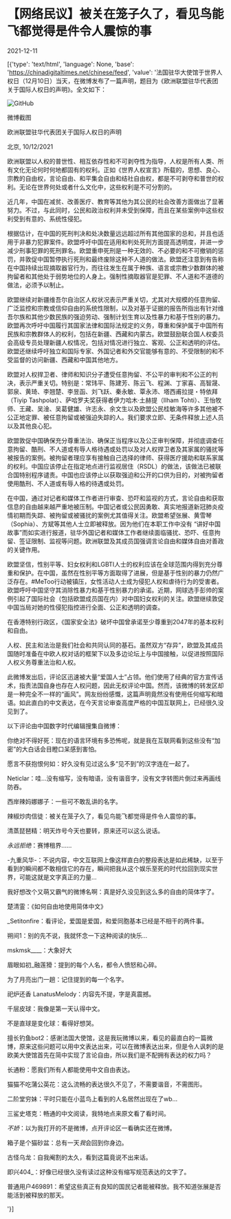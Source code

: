 # 【网络民议】被关在笼子久了，看见鸟能飞都觉得是件令人震惊的事

2021-12-11

[{'type': 'text/html', 'language': None, 'base': 'https://chinadigitaltimes.net/chinese/feed', 'value': '法国驻华大使馆于世界人权日（12月10日）当天，在微博发布了一篇声明，题目为《欧洲联盟驻华代表团关于国际人权日的声明》。全文如下：

![GitHub](https://chinadigitaltimes.net/chinese/files/2021/12/人权声明-scaled.jpeg)

微博截图



欧洲联盟驻华代表团关于国际人权日的声明

北京, 10/12/2021

欧洲联盟以人权的普世性、相互依存性和不可剥夺性为指导，人权是所有人类、所有文化无论何时何地都固有的权利。正如《世界人权宣言》所载的，思想、良心、宗教的自由权，言论自由、和平集会自由和结社自由权，都是不可剥夺和普世的权利。无论在世界何处或者什么文化中，这些权利是不可分割的。

近几年，中国在减贫、改善医疗、教育等其他为其公民的社会改善方面做出了显著努力。不过，与此同时，公民和政治权利并未受到保障，而且在某些案例中这些权利受到有意的、系统性侵犯。

根据估计，在中国的死刑判决和处决数量远远超过所有其他国家的总和，并且也适用于非暴力犯罪案件。欧盟呼吁中国在适用和判处死刑方面提高透明度，并进一步减少刑事犯罪的死刑罪名。欧盟重申死刑是一种无效的、不必要的和不可撤销的惩罚，并敦促中国暂停执行死刑和最终废除这种不人道的做法。欧盟还注意到有告称在中国持续出现摘取器官行为，而往往发生在属于种族、语言或宗教少数群体的被拘留者和其他处于弱势地位的人身上。强制性摘取器官是犯罪、不人道和不道德的做法，必须予以制止。

欧盟继续对新疆维吾尔自治区人权状况表示严重关切，尤其对大规模的任意拘留、广泛监控和宗教或信仰自由的系统性限制，以及对基于证据的报告所指出有针对维吾尔族和其他少数民族的强迫劳动、强制计划生育以及性暴力和基于性别的暴力。欧盟再次呼吁中国履行其国家法律和国际法规定的义务，尊重和保护属于中国所有民族和宗教群体人的权利，包括在新疆、西藏和内蒙古。欧盟鼓励联合国人权委员会高级专员处理新疆人权情况，包括对情况进行独立、客观、公正和透明的评估。欧盟还继续呼吁独立和国际专家、外国记者和外交官能够有意的、不受限制的和不受监督的访问新疆、西藏和中国其他地方。

欧盟对人权捍卫者、律师和知识分子遭受任意拘留、不公平的审判和不公正的判决，表示严重关切。特别是：常玮平、陈建芳、陈云飞、程渊、丁家喜、高智晟、郭泉、黄琦、李翘楚、李昱函、刘飞跃、秦永敏、覃永沛、塔西甫拉提・特依拜（Tiyip Tashpolat）、萨哈罗夫奖获得者伊力哈木·土赫提（Ilham Tohti）、王怡牧师、王藏、吴淦、吴葛健雄、许志永、余文生以及欧盟公民桂敏海等许多其他被不公正地定罪、被任意拘留或被强迫失踪的人。我们要求立即、无条件释放上述人员以及其他良心犯。

欧盟敦促中国确保充分尊重法治、确保正当程序以及公正审判保障，并彻底调查任意拘留、酷刑、不人道或有辱人格待遇或处罚以及对人权捍卫者及其家属的骚扰等被报告的案例。被拘留者理应享有接触自己选择的律师、获得医疗援助和联系家属的权利。中国应该停止在指定地点进行监视居住（RSDL）的做法，该做法已被联合国特别程序谴责。中国也应该停止以获取强迫和公开的口供为目的，对被拘留者使用酷刑、不人道或有辱人格的待遇或处罚。

在中国，通过对记者和媒体工作者进行审查、恐吓和监视的方式，言论自由和获取信息的自由越来越严重地被压制。中国记者或公民因勇敢、真实地报道新冠肺炎疫情初期而失踪、被拘留或被骚扰的案例尤其值得关注。欧盟希望张展、黄雪琴（Sophia）、方斌等其他人士立即被释放。因为他们在本职工作中没有 “讲好中国故事”而如实进行报道，驻华外国记者和媒体工作者继续面临骚扰、恐吓、任意拘留、签证限制、监视等问题。欧洲联盟及其成员国强调言论自由和媒体自由对善政的关键作用。

欧盟坚信，性别平等、妇女权利和LGBTI人士的权利应该在全球范围内得到充分尊重和保护。在中国，虽然在性别平等方面取得了进展，但是基于性别的暴力仍然广泛存在。#MeToo行动被镇压，女性活动人士成为侵犯人权和虐待行为的受害者。欧盟呼吁中国坚守其消除性暴力和基于性别暴力的承诺。近期，网球选手彭帅的案例引起了国际社会（包括欧盟成员国在内）对中国妇女权利的关注。欧盟继续敦促中国当局对她的性侵犯指控进行全面、公正和透明的调查。

在香港特别行政区，《国家安全法》破坏中国曾承诺至少尊重到2047年的基本权利和自由。

人权、民主和法治是我们社会和共同认同的基石。虽然双方“存异”，欧盟及其成员国随时准备在中欧人权对话的框架下以及多边论坛上与中国接触，以促进按照国际人权义务尊重法治和人权。



此微博发出后，评论区迅速被大量“爱国人士”占领。他们使用了经典的官方宣传话术，指责法国自身也存在人权问题，因此无权评论中国。然而，该微博的转发区却是一种完全不一样的“画风”。网友纷纷感慨，这篇声明竟然没有使用任何缩写和暗语。如此直白的中文表达，在今天言论审查高度严格的中国互联网上，已经很久没见到了。

以下评论由中国数字时代编辑搜集自微博：



你绝对不得好死：现在的语言环境有多恐怖呢，就是我在互联网看到这些没有“加密”的大白话会目瞪口呆感到害怕。

愿言不获抱恨何如：好久没有见过这么多“见不到”的汉字连在一起了。

Neticlar：哇&#8230;没有缩写，没有暗语，没有谐音字，没有文字转图片倒过来再画线防吞。

西岸辣妈娜娜子：一些可不敢乱讲的名字。

辣椒炒肉信徒：被关在笼子久了，看见鸟能飞都觉得是件令人震惊的事。

清蒸琵琶精：明天炸号今天也要转，原来还可以这么说话。

_永远拒绝_：赛博租界&#8230;&#8230;

-九重风华-：不说内容，中文互联网上像这样直白的整段表达是如此稀缺，以至于看到的瞬间都不敢相信它的存在，瞬间把我从这个娱乐至死的时代拉回到现实世界，可能这就是文字真正的力量&#8230;

我好想改个又萌又霸气的微博名啊：真是好久没见到这么多的自由的简体字了。

楚清霊：《如何自由地使用简体中文》

_Setitonfire：看评论，爱国是爱国，和爱同胞基本已经是不相干的两件事。

朔间1：别的先不说，我就怀念一下这种阅读的快乐&#8230;

mskmsk____：大象好大

眉眼如初_融莲猾：提到的每个人名，都令人愤怒和心碎。

为了月亮出门一趟：记住提到的每一个名字。

祀炉还香 LanatusMelody：内容先不提，字是真震撼。

千层皮球：我像是第一天认得中文。

不是直球是变化球：看得好想哭。

擅长钓鱼bot2：感谢法国大使馆，这是我玩微博以来，看见的最直白的一篇微博，原来这些问题可以用中文表达出来，可以在微博表达出来，但是令人讽刺的是欧美大使馆首先在简中实现了言论自由，所以我们是不配拥有表达的权力吗？

长通粉：愿我们所有人都能使用中文自由表达。

猫猫不吃蒲公英花：这么流畅的表达很久不见了，不需要谐音，不需图形。

二阶堂穷妹：平时只能在小蓝鸟上看到的人名居然出现在了wb&#8230;

三鲨史塔克：畅通的中文阅读，我特地点来原文看了看时间。

_不娇_：以为我打开的不是微博，点开评论区一看确实还在微博。

箱子是个猫砂盆：总有一天*我*会回到你身边。

古怪乌龙：自我阉割的太久，看到这篇竟说不出来话。

即兴404_：好像已经很久没有读过这种没有缩写规范表达的文字了。

普通用户469891：希望这些真正有良知的国民记者能被释放。我不知道张展是否能活到被释放的那天。

'}]
